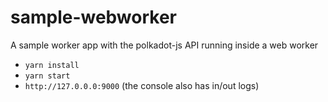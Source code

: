 # sample-webworker

A sample worker app with the polkadot-js API running inside a web worker

- `yarn install`
- `yarn start`
- `http://127.0.0.0:9000` (the console also has in/out logs)
